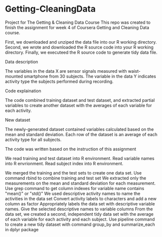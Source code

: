 # Getting-CleaningData
Project for The Getting &amp; Cleaning Data Course
This repo was created to finish the assignment for week 4 of Coursera Getting and Cleaning Data course.

First, we downloaded and unziped the data file into our R working directory.
Second, we wrote and downloaded the R source code into your R working directory.
Finally, we executeed the R source code to generate tidy data file.

Data description

The variables in the data X are sensor signals measured with waist-mounted smartphone from 30 subjects. The variable in the data Y indicates activity type the subjects performed during recording.

Code explaination

The code combined training dataset and test dataset, and extracted partial variables to create another dataset with the averages of each variable for each activity.

New dataset

The newly-generated dataset contained variables calculated based on the mean and standard deviation. Each row of the dataset is an average of each activity type for all subjects.

The code was written based on the instruction of this assignment

We read training and test dataset into R environment. Read variable names into R envrionment. Read subject index into R environment.

We merged the training and the test sets to create one data set. Use command rbind to combine training and test set
We extracted only the measurements on the mean and standard deviation for each measurement. Use grep command to get column indexes for variable name contains "mean()" or "std()"
We used descriptive activity names to name the activities in the data set Convert activity labels to characters and add a new column as factor
Appropriately labels the data set with descriptive variable names. Give the selected descriptive names to variable columns
From the data set, we created a second, independent tidy data set with the average of each variable for each activity and each subject. Use pipeline command to create a new tidy dataset with command group_by and summarize_each in dplyr package
